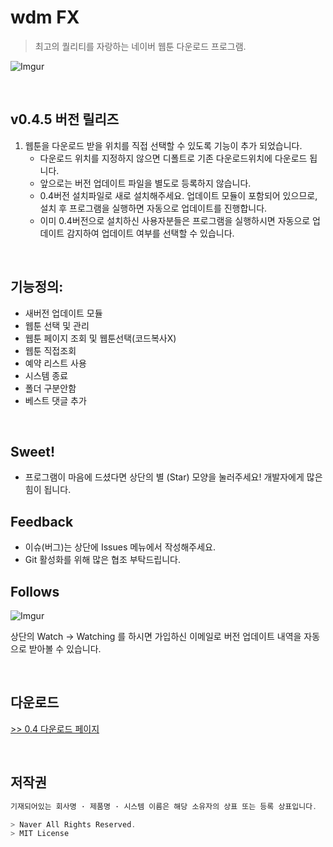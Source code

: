 # wdm FX
> 최고의 퀄리티를 자랑하는 네이버 웹툰 다운로드 프로그램.


![Imgur](https://i.imgur.com/nQjxhw1.png)

<br/>

## v0.4.5 버전 릴리즈

1. 웹툰을 다운로드 받을 위치를 직접 선택할 수 있도록 기능이 추가 되었습니다.
   - 다운로드 위치를 지정하지 않으면 디폴트로 기존 다운로드위치에 다운로드 됩니다.
   - 앞으로는 버전 업데이트 파일을 별도로 등록하지 않습니다.
   - 0.4버전 설치파일로 새로 설치해주세요. 업데이트 모듈이 포함되어 있으므로, 설치 후 프로그램을 실행하면 자동으로 업데이트를 진행합니다.
   - 이미 0.4버전으로 설치하신 사용자분들은 프로그램을 실행하시면 자동으로 업데이트 감지하여 업데이트 여부를 선택할 수 있습니다.

<br/>

## 기능정의:

* 새버전 업데이트 모듈
* 웹툰 선택 및 관리
* 웹툰 페이지 조회 및 웹툰선택(코드복사X)
* 웹툰 직접조회
* 예약 리스트 사용
* 시스템 종료
* 폴더 구분안함
* 베스트 댓글 추가

<br/>

## Sweet!

 * 프로그램이 마음에 드셨다면 상단의 별 (Star) 모양을 눌러주세요!
   개발자에게 많은 힘이 됩니다.
   
## Feedback

  * 이슈(버그)는 상단에 Issues 메뉴에서 작성해주세요.
  * Git 활성화를 위해 많은 협조 부탁드립니다.

## Follows

![Imgur](https://i.imgur.com/KYwTpoh.png) <br/>

상단의 Watch -> Watching 를 하시면 가입하신 이메일로 버전 업데이트 내역을 자동으로 받아볼 수 있습니다.


<br/>

## 다운로드
[>> 0.4 다운로드 페이지](https://github.com/kimyearho/WebtoonDownloadManager/releases/tag/0.4)

<br/>

## 저작권
```javascript
기재되어있는 회사명 · 제품명 · 시스템 이름은 해당 소유자의 상표 또는 등록 상표입니다.

> Naver All Rights Reserved.
> MIT License
```
